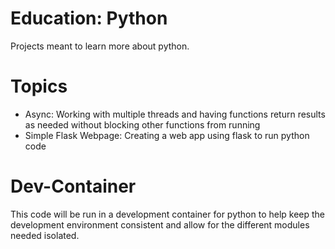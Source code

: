 # Education: Python

Projects meant to learn more about python. 

# Topics

 - Async: Working with multiple threads and having functions return results as needed without blocking other functions from running
 - Simple Flask Webpage: Creating a web app using flask to run python code

# Dev-Container

This code will be run in a development container for python to help keep the development environment consistent and allow for the different modules needed isolated. 
